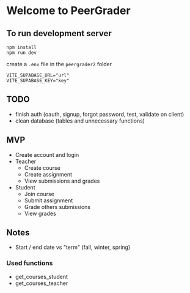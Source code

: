 # Welcome to PeerGrader

## To run development server

```tsx
npm install
npm run dev
```

create a `.env` file in the `peergrader2` folder

```tsx
VITE_SUPABASE_URL="url"
VITE_SUPABASE_KEY="key"
```

## TODO

* finish auth (oauth, signup, forgot password, test, validate on client)
* clean database (tables and unnecessary functions)

## MVP

* Create account and login
* Teacher
  * Create course
  * Create assignment
  * View submissions and grades
* Student
  * Join course
  * Submit assignment
  * Grade others submissions
  * View grades

## Notes

* Start / end date vs "term" (fall, winter, spring)

### Used functions

* get_courses_student
* get_courses_teacher

